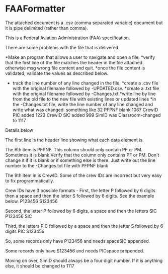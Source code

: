 # FAAFormatter

The attached document is a .csv (comma separated variable) document but it is pipe delimited (rather than comma).

This is a Federal Aviation Administration (FAA) specification. 

There are some problems with the file that is delivered. 

*Make an program that allows a user to navigate and open a file.
*verify that the first line of the file matches the header in the file attached. otherwise msg wrong file content and quit.
*once the file content is validated, validate the values as described below.
* track the line number of any line changed in the file.
*create a .csv file with the original filename followed by -UPDATED.csv.
*create a .txt file with the original filename followed by -Changes.txt
*write line by line from the old file to the new file with existing lines or updated lines
*in the -Changes.txt file, write the line number of any line changed and write what was changed. something like 
32 PFPNF blank 
1067 CrewID PIC added
1223 CrewID SIC added
999 SimID was Classroom-changed to 1117

Details below

The first line is the header line showing what each data element is.

The 6th item is PFPNF. This column should only contain PF or PM. Sometimes it is blank.Verify that the column only contains PF or PM. Don't change it if it is blank or if something else is there. Just write out the line number to the -Changes.txt file with PFPNF blank

The 9th item in is CrewID. Some of the crew IDs are incorrect but very easy to fix programmatically. 

Crew IDs have 3 possible formats - 
First, the letter P followed by 6 digits then a space and then the letter S followed by 6 digits. See the example below.
P123456 S123456

Second, the letter P followed by 6 digits, a space and then the letters SIC
P123456 SIC

Third, the letters PIC followed by a space and then the letter S followed by 6 digits
PIC S123456

So, some records only have P123456 and needs spaceSIC appended.

Some records only have S123456 and needs PICspace prepended.

Moving on over, SimID should always be a four digit number. If it is anything else, it should be changed to 1117

